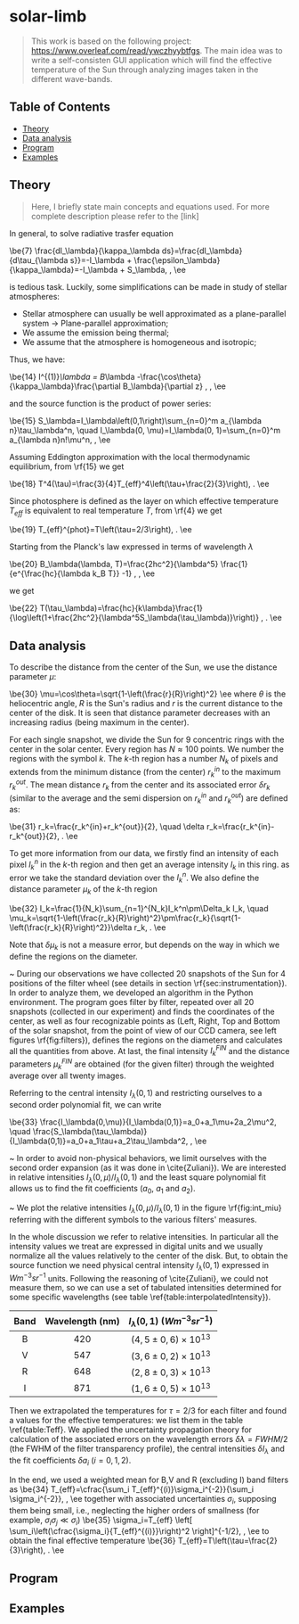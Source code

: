 # solar-limb

> This work is based on the following project: https://www.overleaf.com/read/ywczhyybtfgs. The main idea was to write a self-consisten GUI application which will find the effective temperature of the Sun through analyzing images taken in the different wave-bands.

## Table of Contents

- [Theory](#theory)
- [Data analysis](#data-analysis)
- [Program](#program)
- [Examples](#examples)

## Theory

> Here, I briefly state main concepts and equations used. For more complete description please refer to the [link]

In general, to solve radiative trasfer equation

\be{7}
\frac{dI_\lambda}{\kappa_\lambda ds}=\frac{dI_\lambda}{d\tau_{\lambda s}}=-I_\lambda + \frac{\epsilon_\lambda}{\kappa_\lambda}=-I_\lambda + S_\lambda\, ,
\ee

is tedious task. Luckily, some simplifications can be made in study of stellar atmospheres:

- Stellar atmosphere can usually be well approximated as a plane-parallel system -> Plane-parallel approximation;
- We assume the emission being thermal;
- We assume that the atmosphere is homogeneous and isotropic;

Thus, we have:

\be{14}
I^{(1)}_\lambda = B_\lambda -\frac{\cos\theta}{\kappa_\lambda}\frac{\partial B_\lambda}{\partial z} \, ,
\ee

and the source function is the product of power series:

\be{15}
S_\lambda=I_\lambda\left(0,1\right)\sum_{n=0}^m a_{\lambda n}\tau_\lambda^n, \quad I_\lambda(0, \mu)=I_\lambda(0, 1)=\sum_{n=0}^m a_{\lambda n}n!\mu^n\, ,
\ee

Assuming Eddington approximation with the local thermodynamic equilibrium, from \rf{15} we get

\be{18}
T^4(\tau)=\frac{3}{4}T_{eff}^4\left(\tau+\frac{2}{3}\right)\, .
\ee

Since photosphere is defined as the layer on which effective temperature $T_{eff}$ is equivalent to real temperature $T$, from \rf{4} we get

\be{19}
T_{eff}^{phot}=T\left(\tau=2/3\right)\, .
\ee

Starting from the Planck's law expressed in terms of wavelength $\lambda$

\be{20}
B_\lambda(\lambda, T)=\frac{2hc^2}{\lambda^5} \frac{1}{e^{\frac{hc}{\lambda k_B T}} -1} \, ,
\ee

we get

\be{22}
T(\tau_\lambda)=\frac{hc}{k\lambda}\frac{1}{\log\left(1+\frac{2hc^2}{\lambda^5S_\lambda(\tau_\lambda)}\right)} \, .
\ee

## Data analysis

To describe the distance from the center of the Sun, we use the distance parameter $\mu$:

\be{30}
\mu=\cos\theta=\sqrt{1-\left(\frac{r}{R}\right)^2}
\ee
where $\theta$ is the heliocentric angle, $R$ is the Sun's radius and $r$ is the current distance to the center of the disk. It is seen that distance parameter decreases with an increasing radius (being maximum in the center). 

For each single snapshot, we divide the Sun for 9 concentric rings with the center in the solar center. Every region has $N\approx 100$ points. We number the regions with the symbol $k$. The $k$-th region has a number $N_k$ of pixels and extends from the minimum distance (from the center) $r_k^{in}$ to the maximum $r_k^{out}$. The mean distance $r_k$ from the center and its associated error $\delta r_k$ (similar to the average and the semi dispersion on $r_k^{in}$ and $r_k^{out}$) are defined as:

\be{31}
r_k=\frac{r_k^{in}+r_k^{out}}{2}, \quad \delta r_k=\frac{r_k^{in}-r_k^{out}}{2}\, .
\ee

To get more information from our data, we firstly find an intensity of each pixel $I_k^n$ in the $k$-th region and then get an average intensity $I_k$ in this ring. as error we take the standard deviation over the $I_k^n$. We also define the distance parameter $\mu_k$ of the $k$-th region 

\be{32}
I_k=\frac{1}{N_k}\sum_{n=1}^{N_k}I_k^n\pm\Delta_k I_k, \quad \mu_k=\sqrt{1-\left(\frac{r_k}{R}\right)^2}\pm\frac{r_k}{\sqrt{1-\left(\frac{r_k}{R}\right)^2}}\delta r_k\, .
\ee

Note that $\delta\mu_k$ is not a measure error, but depends on the way in which we define the regions on the diameter.

~
During our observations we have collected 20 snapshots of the Sun for 4 positions of the filter wheel (see details in section \rf{sec:instrumentation}). In order to analyze them, we developed an algorithm in the Python environment. The program goes filter by filter, repeated over all 20 snapshots (collected in our experiment) and finds the coordinates of the center, as well as four recognizable points as (Left, Right, Top and Bottom of the solar snapshot, from the point of view of our CCD camera, see left figures \rf{fig:filters}), defines the regions on the diameters and calculates all the quantities from above. At last, the final intensity $I_k^{FIN}$ and the distance parameters $\mu_k^{FIN}$ are obtained (for the given filter) through the weighted average over all twenty images.

Referring to the central intensity $I_\lambda\left(0, 1\right)$ and restricting ourselves to a second order polynomial fit, we can write

\be{33}
\frac{I_\lambda(0,\mu)}{I_\lambda(0,1)}=a_0+a_1\mu+2a_2\mu^2, \quad \frac{S_\lambda(\tau_\lambda)}{I_\lambda(0,1)}=a_0+a_1\tau+a_2\tau_\lambda^2\, ,
\ee

~
In order to avoid non-physical behaviors, we limit ourselves with the second order expansion (as it was done in \cite{Zuliani}). We are interested in relative intensities $I_\lambda(0, \mu)/I_\lambda(0, 1)$ and the least square polynomial fit allows us to find the fit coefficients ($a_0$, $a_1$ and $a_2$).

~
We plot the relative intensities $I_\lambda(0, \mu)/I_\lambda(0, 1)$ in the figure \rf{fig:int_miu} referring with the different symbols to the various filters' measures.

In the whole discussion we refer to relative intensities. In particular all the intensity values we treat are expressed in digital units and we usually normalize all the values relatively to the center of the disk. But, to obtain the source function we need physical central intensity $I_{\lambda}(0, 1)$ expressed in $Wm^{-3}sr^{-1}$ units. Following the reasoning of \cite{Zuliani}, we could not measure them, so we can use a set of tabulated intensities determined for some specific wavelengths (see table \ref{table:interpolatedIntensity}). 

|Band | Wavelength (nm) | $I_{\lambda}(0,1)$ ($Wm^{-3}sr^{-1}$) | 
| :---: | :---: | :---: |
| B | 420 | $(4,5 \pm 0,6) \times 10^{13}$ |
| V | 547 | $(3,6 \pm 0,2) \times 10^{13}$ |
| R | 648 | $(2,8 \pm 0,3) \times 10^{13}$ |
| I | 871 | $(1,6 \pm 0,5) \times 10^{13}$ |

Then we extrapolated the temperatures for $\tau=2/3$ for each filter and found a values for the effective temperatures: we list them in the table \ref{table:Teff}. We applied the uncertainty propagation theory for calculation of the associated errors on the wavelength errors $\delta\lambda=FWHM/2$ (the FWHM of the filter transparency profile), the central intensities $\delta I_\lambda$ and the fit coefficients $\delta a_i$ ($i=0,1,2$).

In the end, we used a weighted mean for B,V and R (excluding I) band filters as
\be{34}
T_{eff}=\cfrac{\sum_i T_{eff}^{(i)}\sigma_i^{-2}}{\sum_i \sigma_i^{-2}}\, ,
\ee
together with associated uncertainties $\sigma_i$, supposing them being small, i.e., neglecting the higher orders of smallness (for example, $\sigma_i \sigma_j \ll \sigma_i$) 
\be{35}
\sigma_i=T_{eff} \left[ \sum_i\left(\cfrac{\sigma_i}{T_{eff}^{(i)}}\right)^2 \right]^{-1/2}\, ,
\ee
to obtain the final effective temperature
\be{36}
T_{eff}=T\left(\tau=\frac{2}{3}\right)\, .
\ee

## Program



## Examples
